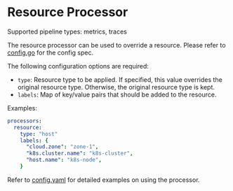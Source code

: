 # Resource Processor

Supported pipeline types: metrics, traces

The resource processor can be used to override a resource.
Please refer to [config.go](./config.go) for the config spec.

The following configuration options are required:
- `type`: Resource type to be applied. If specified, this value overrides the
original resource type. Otherwise, the original resource type is kept.
- `labels`: Map of key/value pairs that should be added to the resource.

Examples:

```yaml
processors:
  resource:
    type: "host"
    labels: {
      "cloud.zone": "zone-1",
      "k8s.cluster.name": "k8s-cluster",
      "host.name": "k8s-node",
    }
```

Refer to [config.yaml](./testdata/config.yaml) for detailed
examples on using the processor.


